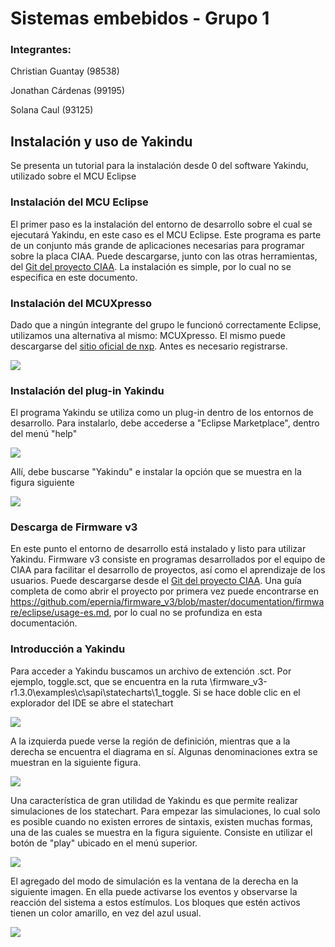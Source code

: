 # Sistemas embebidos - Grupo 1

### Integrantes:

Christian Guantay (98538)

Jonathan Cárdenas (99195)

Solana Caul (93125)

## Instalación y uso de Yakindu

Se presenta un tutorial para la instalación desde 0 del software Yakindu, utilizado sobre el MCU Eclipse

### Instalación del MCU Eclipse

El primer paso es la instalación del entorno de desarrollo sobre el cual se ejecutará Yakindu, en este caso es el MCU Eclipse. Este programa es parte de un conjunto más grande de aplicaciones necesarias para programar sobre la placa CIAA. Puede descargarse, junto con las otras herramientas, del [Git del proyecto CIAA](https://github.com/epernia/software/releases/tag/r1.1.0). La instalación es simple, por lo cual no se especifica en este documento.

### Instalación del MCUXpresso

Dado que a ningún integrante del grupo le funcionó correctamente Eclipse, utilizamos una alternativa al mismo: MCUXpresso. El mismo puede descargarse del [sitio oficial de nxp](https://www.nxp.com/design/software/development-software/mcuxpresso-software-and-tools/mcuxpresso-integrated-development-environment-ide:MCUXpresso-IDE?tab=Design_Tools_Tab). Antes es necesario registrarse.

![](https://user-images.githubusercontent.com/38143566/82156304-c9e11b00-9850-11ea-9be5-d2730024a0e0.png)

### Instalación del plug-in Yakindu

El programa Yakindu se utiliza como un plug-in dentro de los entornos de desarrollo. Para instalarlo, debe accederse a "Eclipse Marketplace", dentro del menú "help"

![](https://user-images.githubusercontent.com/38143566/82157653-32cc9100-9859-11ea-9f5d-5ed0402a0862.png)

Allí, debe buscarse "Yakindu" e instalar la opción que se muestra en la figura siguiente

![](https://user-images.githubusercontent.com/38143566/82157286-dcf6e980-9856-11ea-999a-357bc59cd7ae.png)

### Descarga de Firmware v3

En este punto el entorno de desarrollo está instalado y listo para utilizar Yakindu. Firmware v3 consiste en programas desarrollados por el equipo de CIAA para facilitar el desarrollo de proyectos, así como el aprendizaje de los usuarios. Puede descargarse desde el [Git del proyecto CIAA](https://github.com/ciaa/firmware_v3). Una guía completa de como abrir el proyecto por primera vez puede encontrarse en https://github.com/epernia/firmware_v3/blob/master/documentation/firmware/eclipse/usage-es.md, por lo cual no se profundiza en esta documentación.

### Introducción a Yakindu

Para acceder a Yakindu buscamos un archivo de extención .sct. Por ejemplo, toggle.sct, que se encuentra en la ruta \firmware_v3-r1.3.0\examples\c\sapi\statecharts\1_toggle\. Si se hace doble clic en el explorador del IDE se abre el statechart

![](https://user-images.githubusercontent.com/38143566/82158091-0ebe7f00-985c-11ea-8538-e2b1b9d65aa2.png)

A la izquierda puede verse la región de definición, mientras que a la derecha se encuentra el diagrama en sí. Algunas denominaciones extra se muestran en la siguiente figura.

![](https://www.itemis.com/hubfs/yakindu/statechart-tools/documentation/images/quick_ref_sct_overview.png)

Una característica de gran utilidad de Yakindu es que permite realizar simulaciones de los statechart. Para empezar las simulaciones, lo cual solo es posible cuando no existen errores de sintaxis, existen muchas formas, una de las cuales se muestra en la figura siguiente. Consiste en utilizar el botón de "play" ubicado en el menú superior.

![](https://user-images.githubusercontent.com/38143566/82161523-db87ea00-9873-11ea-9ebd-d03563d5332f.png)

El agregado del modo de simulación es la ventana de la derecha en la siguiente imagen. En ella puede activarse los eventos y observarse la reacción del sistema a estos estímulos. Los bloques que estén activos tienen un color amarillo, en vez del azul usual.

![](https://user-images.githubusercontent.com/38143566/82161529-f5293180-9873-11ea-914b-8a713722da68.png)
